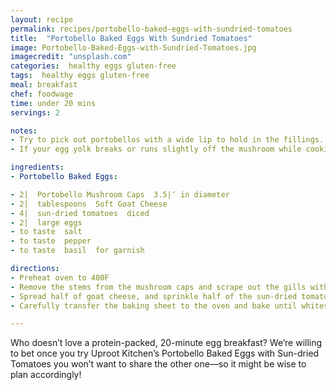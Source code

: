 ```yaml
---
layout: recipe
permalink: recipes/portobello-baked-eggs-with-sundried-tomatoes
title:  "Portobello Baked Eggs With Sundried Tomatoes"
image: Portobello-Baked-Eggs-with-Sundried-Tomatoes.jpg
imagecredit: "unsplash.com"
categories:  healthy eggs gluten-free
tags:  healthy eggs gluten-free
meal: breakfast
chef: foodwage
time: under 20 mins
servings: 2

notes:
- Try to pick out portobellos with a wide lip to hold in the fillings.
- If your egg yolk breaks or runs slightly off the mushroom while cooking, just reduce cooking time by a few minutes to avoid overcooking the yolk.

ingredients:
- Portobello Baked Eggs:

- 2|  Portobello Mushroom Caps  3.5|″ in diameter
- 2|  tablespoons  Soft Goat Cheese
- 4|  sun-dried tomatoes  diced
- 2|  large eggs
- to taste  salt
- to taste  pepper
- to taste  basil  for garnish

directions:
- Preheat oven to 400F
- Remove the stems from the mushroom caps and scrape out the gills with a spoon. Spray both sides of the mushroom with cooking spray or a light brush of olive oil on a paper towel and set the mushrooms onto a baking sheet.
- Spread half of goat cheese, and sprinkle half of the sun-dried tomatos into each mushroom cap. Crack one egg into each, centering the yolk in the cavity where the stem was to prevent it from moving around.
- Carefully transfer the baking sheet to the oven and bake until whites are cooked through and the eggs are done to your liking, about 15 minutes. Season with salt and pepper and top with basil before serving.

---
```


Who doesn’t love a protein-packed, 20-minute egg breakfast? We’re willing to bet once you try Uproot Kitchen’s Portobello Baked Eggs with Sun-dried Tomatoes you won’t want to share the other one––so it might be wise to plan accordingly!
